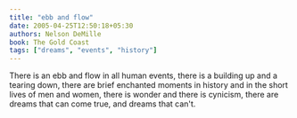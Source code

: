 ```yaml
---
title: "ebb and flow"
date: 2005-04-25T12:50:18+05:30
authors: Nelson DeMille
book: The Gold Coast
tags: ["dreams", "events", "history"]
---
```

There is an ebb and flow in all human events, there is a building up and a tearing down, there are brief enchanted moments in history and in the short lives of men and women, there is wonder and there is cynicism, there are dreams that can come true, and dreams that can't.
